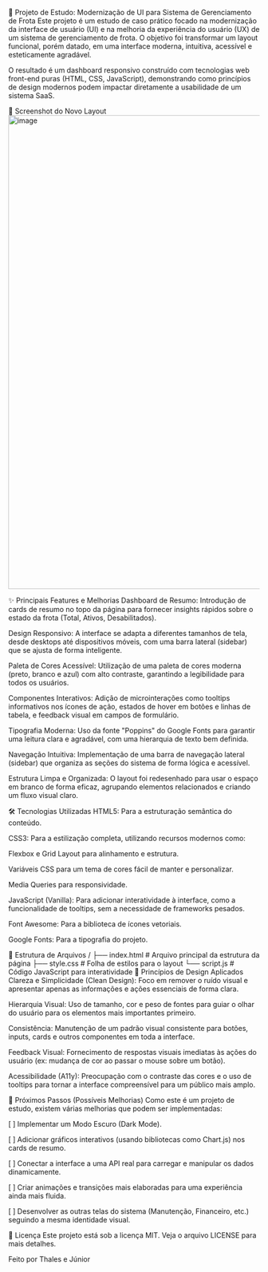 🚀 Projeto de Estudo: Modernização de UI para Sistema de Gerenciamento de Frota
Este projeto é um estudo de caso prático focado na modernização da interface de usuário (UI) e na melhoria da experiência do usuário (UX) de um sistema de gerenciamento de frota. O objetivo foi transformar um layout funcional, porém datado, em uma interface moderna, intuitiva, acessível e esteticamente agradável.

O resultado é um dashboard responsivo construído com tecnologias web front-end puras (HTML, CSS, JavaScript), demonstrando como princípios de design modernos podem impactar diretamente a usabilidade de um sistema SaaS.

📸 Screenshot do Novo Layout
<img width="1917" height="950" alt="image" src="https://github.com/user-attachments/assets/cc6eb37b-60a3-493e-bc60-29fab223fe84" />


✨ Principais Features e Melhorias
Dashboard de Resumo: Introdução de cards de resumo no topo da página para fornecer insights rápidos sobre o estado da frota (Total, Ativos, Desabilitados).

Design Responsivo: A interface se adapta a diferentes tamanhos de tela, desde desktops até dispositivos móveis, com uma barra lateral (sidebar) que se ajusta de forma inteligente.

Paleta de Cores Acessível: Utilização de uma paleta de cores moderna (preto, branco e azul) com alto contraste, garantindo a legibilidade para todos os usuários.

Componentes Interativos: Adição de microinterações como tooltips informativos nos ícones de ação, estados de hover em botões e linhas de tabela, e feedback visual em campos de formulário.

Tipografia Moderna: Uso da fonte "Poppins" do Google Fonts para garantir uma leitura clara e agradável, com uma hierarquia de texto bem definida.

Navegação Intuitiva: Implementação de uma barra de navegação lateral (sidebar) que organiza as seções do sistema de forma lógica e acessível.

Estrutura Limpa e Organizada: O layout foi redesenhado para usar o espaço em branco de forma eficaz, agrupando elementos relacionados e criando um fluxo visual claro.

🛠️ Tecnologias Utilizadas
HTML5: Para a estruturação semântica do conteúdo.

CSS3: Para a estilização completa, utilizando recursos modernos como:

Flexbox e Grid Layout para alinhamento e estrutura.

Variáveis CSS para um tema de cores fácil de manter e personalizar.

Media Queries para responsividade.

JavaScript (Vanilla): Para adicionar interatividade à interface, como a funcionalidade de tooltips, sem a necessidade de frameworks pesados.

Font Awesome: Para a biblioteca de ícones vetoriais.

Google Fonts: Para a tipografia do projeto.


📂 Estrutura de Arquivos
/
├── index.html      # Arquivo principal da estrutura da página
├── style.css       # Folha de estilos para o layout
└── script.js       # Código JavaScript para interatividade
🎨 Princípios de Design Aplicados
Clareza e Simplicidade (Clean Design): Foco em remover o ruído visual e apresentar apenas as informações e ações essenciais de forma clara.

Hierarquia Visual: Uso de tamanho, cor e peso de fontes para guiar o olhar do usuário para os elementos mais importantes primeiro.

Consistência: Manutenção de um padrão visual consistente para botões, inputs, cards e outros componentes em toda a interface.

Feedback Visual: Fornecimento de respostas visuais imediatas às ações do usuário (ex: mudança de cor ao passar o mouse sobre um botão).

Acessibilidade (A11y): Preocupação com o contraste das cores e o uso de tooltips para tornar a interface compreensível para um público mais amplo.

🔮 Próximos Passos (Possíveis Melhorias)
Como este é um projeto de estudo, existem várias melhorias que podem ser implementadas:

[ ] Implementar um Modo Escuro (Dark Mode).

[ ] Adicionar gráficos interativos (usando bibliotecas como Chart.js) nos cards de resumo.

[ ] Conectar a interface a uma API real para carregar e manipular os dados dinamicamente.

[ ] Criar animações e transições mais elaboradas para uma experiência ainda mais fluida.

[ ] Desenvolver as outras telas do sistema (Manutenção, Financeiro, etc.) seguindo a mesma identidade visual.

📜 Licença
Este projeto está sob a licença MIT. Veja o arquivo LICENSE para mais detalhes.

Feito por Thales e Júnior
